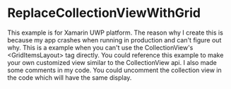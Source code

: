 # ReplaceCollectionViewWithGrid
This example is for Xamarin UWP platform. The reason why I create this is because my app crashes when running in production and can't figure out why. 
This is a example when you can't use the CollectionView's &lt;GridItemsLayout> tag directly. You could reference this example to make your own customized view similar to the CollectionView api. I also made some comments in my code. You could uncomment the collection view in the code which will have the same display.


